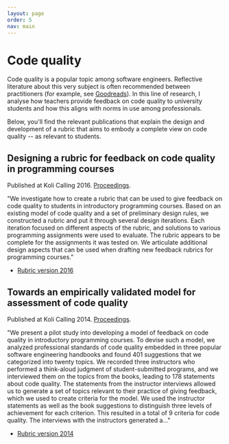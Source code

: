 ```yaml
---
layout: page
order: 5
nav: main
---
```


# Code quality

Code quality is a popular topic among software engineers. Reflective literature about this very subject is often recommended between practitioners (for example, see [Goodreads](https://www.goodreads.com/shelf/show/programming)). In this line of research, I analyse how teachers provide feedback on code quality to university students and how this aligns with norms in use among professionals.

Below, you'll find the relevant publications that explain the design and development of a rubric that aims to embody a complete view on code quality -- as relevant to students.

## Designing a rubric for feedback on code quality in programming courses

Published at Koli Calling 2016. [Proceedings](https://dl.acm.org/citation.cfm?id=2999555).

"We investigate how to create a rubric that can be used to give feedback on code quality to students in introductory programming courses. Based on an existing model of code quality and a set of preliminary design rules, we constructed a rubric and put it through several design iterations. Each iteration focused on different aspects of the rubric, and solutions to various programming assignments were used to evaluate. The rubric appears to be complete for the assignments it was tested on. We articulate additional design aspects that can be used when drafting new feedback rubrics for programming courses."

- [Rubric version 2016](rubric2016.pdf)

## Towards an empirically validated model for assessment of code quality

Published at Koli Calling 2014. [Proceedings](https://dl.acm.org/citation.cfm?id=2674702).

"We present a pilot study into developing a model of feedback on code quality in introductory programming courses. To devise such a model, we analyzed professional standards of code quality embedded in three popular software engineering handbooks and found 401 suggestions that we categorized into twenty topics. We recorded three instructors who performed a think-aloud judgment of student-submitted programs, and we interviewed them on the topics from the books, leading to 178 statements about code quality. The statements from the instructor interviews allowed us to generate a set of topics relevant to their practice of giving feedback, which we used to create criteria for the model. We used the instructor statements as well as the book suggestions to distinguish three levels of achievement for each criterion. This resulted in a total of 9 criteria for code quality. The interviews with the instructors generated a..."

- [Rubric version 2014](rubric2014.pdf)
